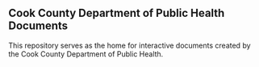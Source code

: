 ## Cook County Department of Public Health Documents
This repository serves as the home for interactive documents created by the Cook County Department of Public Health.